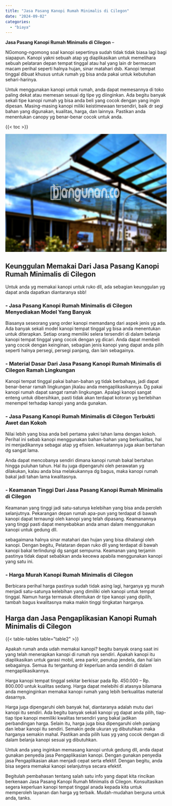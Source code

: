```yaml
---
title: "Jasa Pasang Kanopi Rumah Minimalis di Cilegon"
date: "2024-09-02"
categories: 
  - "biaya"
---
```


**Jasa Pasang Kanopi Rumah Minimalis di Cilegon** –

NGomong-ngomong soal kanopi sepertinya sudah tidak tidak biasa lagi bagi siapapun. Kanopi yakni sebuah atap yg diaplikasikan untuk memelihara sebuah pelataran depan tempat tinggal atau hal yang lain dr bermacam macam perihal seperti halnya hujan, sinar matahari dsb. Kanopi tempat tinggal dibuat khusus untuk rumah yg bisa anda pakai untuk kebutuhan sehari-harinya.

Untuk menggunakan kanopi untuk rumah, anda dapat memesannya di toko paling dekat atau memesan sesuai dg tipe yg diinginkan. Ada begitu banyak sekali tipe kanopi rumah yg bisa anda beli yang cocok dengan yang ingin dipesan. Masing-masing kanopi miliki keistimewaan tersendiri, baik dr segi bahan yang digunakan, kualitas, harga, dan lainnya. Pastikan anda menentukan canopy yg benar-benar cocok untuk anda.

{{< toc >}}

![Jasa Pasang Kanopi Rumah Minimalis di Cilegon](/images/harga-kanopi-minimalis-23.png)

## Keunggulan Memakai Dari Jasa Pasang Kanopi Rumah Minimalis di Cilegon

Untuk anda yg memakai kanopi untuk ruko dll, ada sebagian keunggulan yg dapat anda dapatkan diantaranya sbb!

### \- Jasa Pasang Kanopi Rumah Minimalis di Cilegon Menyediakan Model Yang Banyak

Biasanya seseorang yang order kanopi memandang dari aspek jenis yg ada. Ada banyak sekali model kanopi tempat tinggal yg bisa anda menentukan untuk diterapkan. Setiap orang memiliki selera tersendiri di dalam belanja kanopi tempat tinggal yang cocok dengan yg dicari. Anda dapat membeli yang cocok dengan keinginan, sebagian jenis kanopi yang dapat anda pilih seperti halnya persegi, persegi panjang, dan lain sebagainya.

### \- Material Dasar Dari Jasa Pasang Kanopi Rumah Minimalis di Cilegon Ramah Lingkungan

Kanopi tempat tinggal pakai bahan-bahan yg tidak berbahaya, jadi dapat benar-benar ramah lingkungan jikalau anda mengaplikasikannya. Dg pakai kanopi rumah dapat sangat ramah lingkungan. Apalagi kanopi sangat enteng untuk dibersihkan, pasti tidak akan terdapat kotoran yg berlebihan menempel terhadap kanopi yang anda gunakan.

### \- Jasa Pasang Kanopi Rumah Minimalis di Cilegon Terbukti Awet dan Kokoh

Nilai lebih yang bisa anda beli pertama yakni tahan lama dengan kokoh. Perihal ini sebab kanopi menggunakan bahan-bahan yang berkualitas, hal ini menjadikannya sebagai atap yg efisien. kekuatannya juga akan bertahan dg sangat lama.

Anda dapat mencobanya sendiri dimana kanopi rumah bakal bertahan hingga puluhan tahun. Hal itu juga dipengaruhi oleh perawatan yg dilakukan, kalau anda bisa melakukannya dg bagus, maka kanopi rumah bakal jadi tahan lama kwalitasnya.

### \- Keamanan Tinggi Dari Jasa Pasang Kanopi Rumah Minimalis di Cilegon

Keamanan yang tinggi jadi satu-satunya kelebihan yang bisa anda peroleh selanjutnya. Pekarangan depan rumah apa-pun yang terdapat di bawah kanopi dapat ternaungi oleh kanopi yang telah dipasang. Keamanannya yang tinggi pasti dapat menyebabkan anda aman dalam menggunakan kanopi untuk gedung dll.

sebagaimana halnya sinar matahari dan hujan yang bisa dihalangi oleh kanopi. Dengan begitu, Pelataran depan ruko dll yang terdapat di bawah kanopi bakal terlindungi dg sangat sempurna. Keamanan yang terjamin pastinya tidak dapat sebabkan anda kecewa apabila menggunakan kanopi yang satu ini.

### \- Harga Murah Kanopi Rumah Minimalis di Cilegon

Berbicara perihal harga pastinya sudah tidak asing lagi, harganya yg murah menjadi satu-satunya kelebihan yang dimiliki oleh kanopi untuk tempat tinggal. Namun harga termasuk ditentukan dr tipe kanopi yang dipilih, tambah bagus kwalitasnya maka makin tinggi tingkatan harganya.

## Harga dan Jasa Pengaplikasian Kanopi Rumah Minimalis di Cilegon

{{< table-tables table="table2" >}}

Apakah rumah anda udah memakai kanopi? begitu banyak orang saat ini yang telah menerapkan kanopi di rumah nya sendiri. Apakah kanopi itu diaplikasikan untuk garasi mobil, area parkir, penutup jendela, dan hal lain sebagainya. Semua itu tergantung dr keperluan anda sendiri di dalam mengaplikasikannya.

Harga kanopi tempat tinggal sekitar berkisar pada Rp. 450.000 – Rp. 800.000 untuk kualitas sedang. Harga dapat melebihi di atasnya bilamana anda menginginkan memakai kanopi rumah yang lebih berkualitas material dasarnya.

Harga juga dipengaruhi oleh banyak hal, diantaranya adalah mutu dari kanopi itu sendiri. Ada begitu banyak sekali kanopi yg dapat anda pilih, tiap-tiap tipe kanopi memiliki kwalitas tersendiri yang bakal jadikan perbandingan harga. Selain itu, harga juga bisa dipengaruhi oleh panjang dan lebar kanopi itu sendiri. Semakin gede ukuran yg dibutuhkan maka harganya semakin mahal. Pastikan anda pilih luas yg yang cocok dengan di dalam belanja kanopi sesuai yg dibutuhkan.

Untuk anda yang inginkan memasang kanopi untuk gedung dll, anda dapat gunakan penyedia jasa Pengaplikasian kanopi. Dengan gunakan penyedia jasa Pengaplikasian akan menjadi cepat serta efektif. Dengan begitu, anda bisa segera memakai kanopi selanjutnya secara efektif.

Begitulah pembahasan tentang salah satu info yang dapat kita rincikan berkenaan Jasa Pasang Kanopi Rumah Minimalis di Cilegon. Konsultasikan segera keperluan kanopi tempat tinggal anada kepada kita untuk memperoleh layanan dan harga yg terbaik. Mudah-mudahan berguna untuk anda, tanks.
